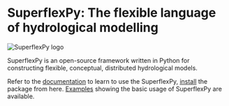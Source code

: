 # SuperflexPy: The flexible language of hydrological modelling

![SuperflexPy logo](https://superflexpy.readthedocs.io/en/latest/_images/logo_transparent_2.png)

SuperflexPy is an open-source framework written in Python for constructing
flexible, conceptual, distributed hydrological models.

Refer to the [documentation](https://superflexpy.readthedocs.io/) to learn to
use the SuperflexPy, [install](https://pypi.org/project/superflexpy/) the
package from here. [Examples](examples/) showing the basic usage of SuperflexPy
are available.